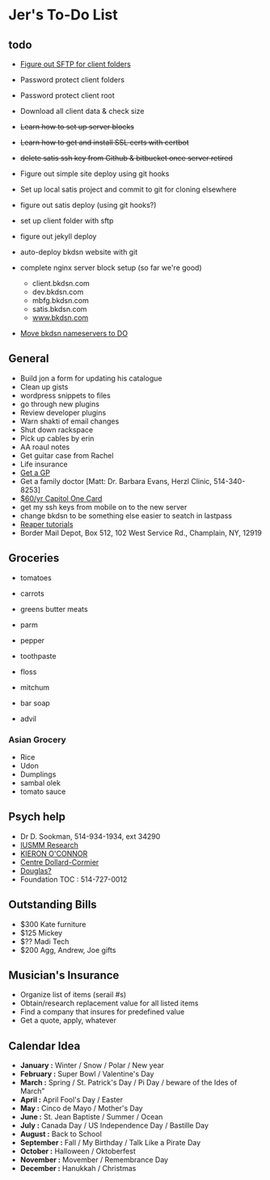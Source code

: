 # Jer's To-Do List

## todo

- [Figure out SFTP for client folders](https://www.digitalocean.com/community/tutorials/how-to-enable-sftp-without-shell-access-on-ubuntu-16-04)
- Password protect client folders
- Password protect client root
- Download all client data & check size

- ~~Learn how to set up server blocks~~
- ~~Learn how to get and install SSL certs with certbot~~
- ~~delete satis ssh key from Github & bitbucket once server retired~~
- Figure out simple site deploy using git hooks
- Set up local satis project and commit to git for cloning elsewhere
- figure out satis deploy (using git hooks?)
- set up client folder with sftp
- figure out jekyll deploy
- auto-deploy bkdsn website with git
- complete nginx server block setup (so far we're good)
  - client.bkdsn.com
  - dev.bkdsn.com
  - mbfg.bkdsn.com
  - satis.bkdsn.com
  - www.bkdsn.com
- [Move bkdsn nameservers to DO](https://www.digitalocean.com/community/tutorials/how-to-set-up-a-host-name-with-digitalocean)

## General

- Build jon a form for updating his catalogue
- Clean up gists
- wordpress snippets to files
- go through new plugins
- Review developer plugins
- Warn shakti of email changes
- Shut down rackspace
- Pick up cables by erin
- AA roaul notes
- Get guitar case from Rachel
- Life insurance
- [Get a GP](http://gamf.gouv.qc.ca/index_en.html)
- Get a family doctor [Matt: Dr. Barbara Evans, Herzl Clinic, 514-340-8253]
- [$60/yr Capitol One Card](http://bit.ly/28Os44b)
- get my ssh keys from mobile on to the new server
- change bkdsn to be something else easier to seatch in lastpass
- [Reaper tutorials](http://www.kennymania.com/reaper-videos/)
- Border Mail Depot, Box 512, 102 West Service Rd., Champlain, NY, 12919

## Groceries

- tomatoes
- carrots
- greens
butter
meats


- parm
- pepper

- toothpaste
- floss
- mitchum
- bar soap
- advil

### Asian Grocery

- Rice
- Udon
- Dumplings
- sambal olek
- tomato sauce

## Psych help

- Dr D. Sookman, 514-934-1934, ext 34290
- [IUSMM Research](http://www.iusmm.ca/research.html)
- [KIERON O'CONNOR](http://www.iusmm.ca/kieronoconnor.html)
- [Centre Dollard-Cormier](http://dependancemontreal.ca/programmes-et-services/adultes)
- [Douglas?](http://www.douglas.qc.ca/?locale=en)
- Foundation TOC : 514-727-0012

## Outstanding Bills

- $300 Kate furniture
- $125 Mickey
- $?? Madi Tech
- $200 Agg, Andrew, Joe gifts

## Musician's Insurance

- Organize list of items (serail #s)
- Obtain/research replacement value for all listed items
- Find a company that insures for predefined value
- Get a quote, apply, whatever

## Calendar Idea

- **January :** Winter / Snow / Polar / New year
- **February :** Super Bowl / Valentine's Day
- **March :** Spring / St. Patrick's Day / Pi Day / beware of the Ides of March”
- **April :** April Fool's Day / Easter
- **May :** Cinco de Mayo / Mother's Day
- **June :** St. Jean Baptiste / Summer / Ocean
- **July :** Canada Day / US Independence Day / Bastille Day
- **August :** Back to School
- **September :** Fall / My Birthday / Talk Like a Pirate Day
- **October :** Halloween / Oktoberfest
- **November :** Movember / Remembrance Day
- **December :** Hanukkah / Christmas
